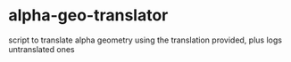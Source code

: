 # alpha-geo-translator
script to translate alpha geometry using the translation provided, plus logs untranslated ones
